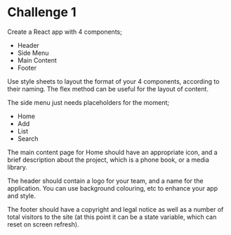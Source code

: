 # Challenge 1

Create a React app with 4 components;

* Header
* Side Menu
* Main Content
* Footer

Use style sheets to layout the format of your 4 components, according to their naming.  The flex method can be useful for the layout of content.

The side menu just needs placeholders for the moment;
* Home
* Add
* List
* Search
	
The main content page for Home should have an appropriate icon, and a brief description about the project, which is a phone book, or a media library.

The header should contain a logo for your team, and a name for the application.  You can use background colouring, etc to enhance your app and style.

The footer should have a copyright and legal notice as well as a number of total visitors to the site (at this point it can be a state variable, which can reset on screen refresh).